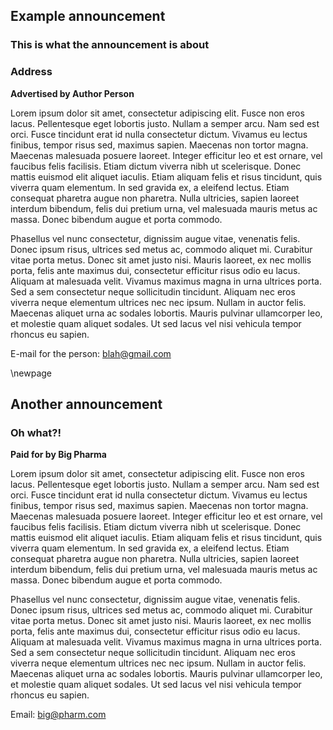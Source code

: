 
## Example announcement

### This is what the announcement is about

### Address

__Advertised by Author Person__

Lorem ipsum dolor sit amet, consectetur adipiscing elit. Fusce non eros lacus. Pellentesque eget lobortis justo. Nullam a semper arcu. Nam sed est orci. Fusce tincidunt erat id nulla consectetur dictum. Vivamus eu lectus finibus, tempor risus sed, maximus sapien. Maecenas non tortor magna. Maecenas malesuada posuere laoreet. Integer efficitur leo et est ornare, vel faucibus felis facilisis. Etiam dictum viverra nibh ut scelerisque. Donec mattis euismod elit aliquet iaculis. Etiam aliquam felis et risus tincidunt, quis viverra quam elementum. In sed gravida ex, a eleifend lectus. Etiam consequat pharetra augue non pharetra. Nulla ultricies, sapien laoreet interdum bibendum, felis dui pretium urna, vel malesuada mauris metus ac massa. Donec bibendum augue et porta commodo.

Phasellus vel nunc consectetur, dignissim augue vitae, venenatis felis. Donec ipsum risus, ultrices sed metus ac, commodo aliquet mi. Curabitur vitae porta metus. Donec sit amet justo nisi. Mauris laoreet, ex nec mollis porta, felis ante maximus dui, consectetur efficitur risus odio eu lacus. Aliquam at malesuada velit. Vivamus maximus magna in urna ultrices porta. Sed a sem consectetur neque sollicitudin tincidunt. Aliquam nec eros viverra neque elementum ultrices nec nec ipsum. Nullam in auctor felis. Maecenas aliquet urna ac sodales lobortis. Mauris pulvinar ullamcorper leo, et molestie quam aliquet sodales. Ut sed lacus vel nisi vehicula tempor rhoncus eu sapien.

E-mail for the person: blah@gmail.com

\newpage

## Another announcement

### Oh what?!

__Paid for by Big Pharma__

Lorem ipsum dolor sit amet, consectetur adipiscing elit. Fusce non eros lacus. Pellentesque eget lobortis justo. Nullam a semper arcu. Nam sed est orci. Fusce tincidunt erat id nulla consectetur dictum. Vivamus eu lectus finibus, tempor risus sed, maximus sapien. Maecenas non tortor magna. Maecenas malesuada posuere laoreet. Integer efficitur leo et est ornare, vel faucibus felis facilisis. Etiam dictum viverra nibh ut scelerisque. Donec mattis euismod elit aliquet iaculis. Etiam aliquam felis et risus tincidunt, quis viverra quam elementum. In sed gravida ex, a eleifend lectus. Etiam consequat pharetra augue non pharetra. Nulla ultricies, sapien laoreet interdum bibendum, felis dui pretium urna, vel malesuada mauris metus ac massa. Donec bibendum augue et porta commodo.

Phasellus vel nunc consectetur, dignissim augue vitae, venenatis felis. Donec ipsum risus, ultrices sed metus ac, commodo aliquet mi. Curabitur vitae porta metus. Donec sit amet justo nisi. Mauris laoreet, ex nec mollis porta, felis ante maximus dui, consectetur efficitur risus odio eu lacus. Aliquam at malesuada velit. Vivamus maximus magna in urna ultrices porta. Sed a sem consectetur neque sollicitudin tincidunt. Aliquam nec eros viverra neque elementum ultrices nec nec ipsum. Nullam in auctor felis. Maecenas aliquet urna ac sodales lobortis. Mauris pulvinar ullamcorper leo, et molestie quam aliquet sodales. Ut sed lacus vel nisi vehicula tempor rhoncus eu sapien.

Email: big@pharm.com